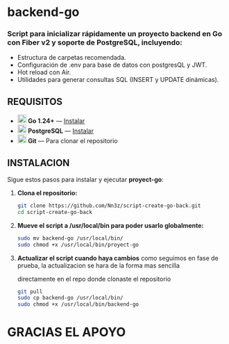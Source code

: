 # backend-go
### Script para inicializar rápidamente un proyecto backend en Go con Fiber v2 y soporte de PostgreSQL, incluyendo:
- Estructura de carpetas recomendada.
- Configuración de .env para base de datos con postgresQL y JWT.
- Hot reload con Air.
- Utilidades para generar consultas SQL (INSERT y UPDATE dinámicas).

## REQUISITOS
- <img src="https://cdn.jsdelivr.net/gh/devicons/devicon/icons/go/go-original.svg" width="20" height="20"> **Go 1.24+** — [Instalar](https://go.dev/dl/)
- <img src="https://cdn.jsdelivr.net/gh/devicons/devicon/icons/postgresql/postgresql-original.svg" width="20" height="20"> **PostgreSQL** — [Instalar](https://www.postgresql.org/download/)
- <img src="https://cdn.jsdelivr.net/gh/devicons/devicon/icons/git/git-original.svg" width="20" height="20"> **Git** — Para clonar el repositorio

## INSTALACION

Sigue estos pasos para instalar y ejecutar **proyect-go**:

1. **Clona el repositorio:**
    ```bash
    git clone https://github.com/Nn3z/script-create-go-back.git
    cd script-create-go-back
    ```

2. **Mueve el script a /usr/local/bin para poder usarlo globalmente:**  
    ```bash
    sudo mv backend-go /usr/local/bin/
    sudo chmod +x /usr/local/bin/proyect-go
    ```

3. **Actualizar el script cuando haya cambios**
    como seguimos en fase de prueba, la actualizacion se hara de la forma mas sencilla

    directamente en el repo donde clonaste el repositorio
    ```bash
    git pull
    sudo cp backend-go /usr/local/bin/
    sudo chmod +x /usr/local/bin/backend-go
    ```



# GRACIAS EL APOYO
